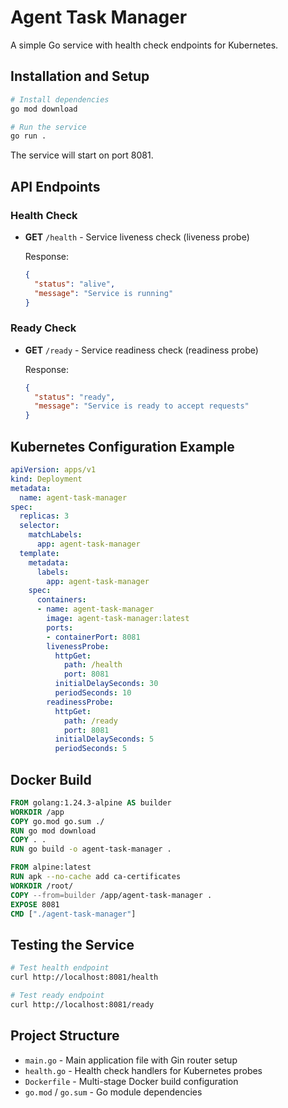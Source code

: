 # Agent Task Manager

A simple Go service with health check endpoints for Kubernetes.

## Installation and Setup

```bash
# Install dependencies
go mod download

# Run the service
go run .
```

The service will start on port 8081.

## API Endpoints

### Health Check
- **GET** `/health` - Service liveness check (liveness probe)
  
  Response:
  ```json
  {
    "status": "alive",
    "message": "Service is running"
  }
  ```

### Ready Check
- **GET** `/ready` - Service readiness check (readiness probe)
  
  Response:
  ```json
  {
    "status": "ready",
    "message": "Service is ready to accept requests"
  }
  ```

## Kubernetes Configuration Example

```yaml
apiVersion: apps/v1
kind: Deployment
metadata:
  name: agent-task-manager
spec:
  replicas: 3
  selector:
    matchLabels:
      app: agent-task-manager
  template:
    metadata:
      labels:
        app: agent-task-manager
    spec:
      containers:
      - name: agent-task-manager
        image: agent-task-manager:latest
        ports:
        - containerPort: 8081
        livenessProbe:
          httpGet:
            path: /health
            port: 8081
          initialDelaySeconds: 30
          periodSeconds: 10
        readinessProbe:
          httpGet:
            path: /ready
            port: 8081
          initialDelaySeconds: 5
          periodSeconds: 5
```

## Docker Build

```dockerfile
FROM golang:1.24.3-alpine AS builder
WORKDIR /app
COPY go.mod go.sum ./
RUN go mod download
COPY . .
RUN go build -o agent-task-manager .

FROM alpine:latest
RUN apk --no-cache add ca-certificates
WORKDIR /root/
COPY --from=builder /app/agent-task-manager .
EXPOSE 8081
CMD ["./agent-task-manager"]
```

## Testing the Service

```bash
# Test health endpoint
curl http://localhost:8081/health

# Test ready endpoint
curl http://localhost:8081/ready
```

## Project Structure

- `main.go` - Main application file with Gin router setup
- `health.go` - Health check handlers for Kubernetes probes
- `Dockerfile` - Multi-stage Docker build configuration
- `go.mod` / `go.sum` - Go module dependencies 
